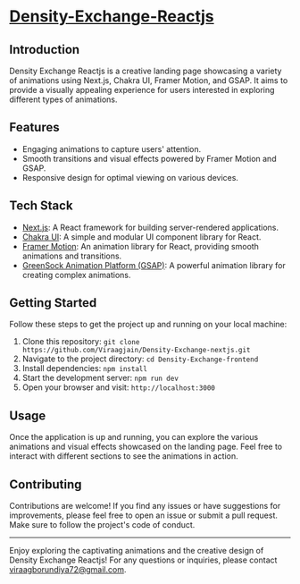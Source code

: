 # [Density-Exchange-Reactjs](https://density-exchange-reactjs.vercel.app/)







## Introduction

Density Exchange Reactjs is a creative landing page showcasing a variety of animations using Next.js, Chakra UI, Framer Motion, and GSAP. It aims to provide a visually appealing experience for users interested in exploring different types of animations.

## Features

- Engaging animations to capture users' attention.
- Smooth transitions and visual effects powered by Framer Motion and GSAP.
- Responsive design for optimal viewing on various devices.

## Tech Stack

- [Next.js](https://nextjs.org/): A React framework for building server-rendered applications.
- [Chakra UI](https://chakra-ui.com/): A simple and modular UI component library for React.
- [Framer Motion](https://www.framer.com/motion/): An animation library for React, providing smooth animations and transitions.
- [GreenSock Animation Platform (GSAP)](https://greensock.com/gsap/): A powerful animation library for creating complex animations.

## Getting Started

Follow these steps to get the project up and running on your local machine:

1. Clone this repository: `git clone https://github.com/Viraagjain/Density-Exchange-nextjs.git`
2. Navigate to the project directory: `cd Density-Exchange-frontend`
3. Install dependencies: `npm install`
4. Start the development server: `npm run dev`
5. Open your browser and visit: `http://localhost:3000`

## Usage

Once the application is up and running, you can explore the various animations and visual effects showcased on the landing page. Feel free to interact with different sections to see the animations in action.

## Contributing

Contributions are welcome! If you find any issues or have suggestions for improvements, please feel free to open an issue or submit a pull request. Make sure to follow the project's code of conduct.

---

Enjoy exploring the captivating animations and the creative design of Density Exchange Reactjs! For any questions or inquiries, please contact [viraagborundiya72@gmail.com](mailto:your-email@example.com).
